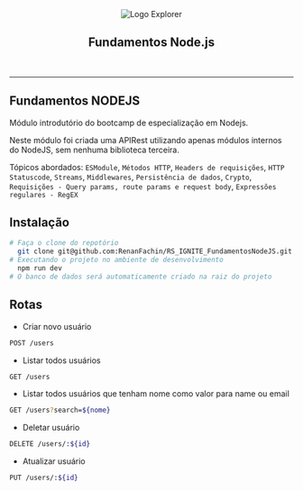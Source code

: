 <div align="center">
  <img 
    alt="Logo Explorer" 
    title="Explorer" 
    src="https://i.imgur.com/jgM1K5Z.png"
  >

  <br>

  <h2 align="center">
    Fundamentos Node.js
  </h2>
</div>
<br>

---

## Fundamentos NODEJS
Módulo introdutório do bootcamp de especialização em Nodejs.

Neste módulo foi criada uma APIRest utilizando apenas módulos internos do NodeJS, sem nenhuma biblioteca terceira.

Tópicos abordados: `ESModule`, `Métodos HTTP`, `Headers de requisições`, `HTTP Statuscode`, `Streams`, `Middlewares`, `Persistência de dados`, `Crypto`, `Requisições - Query params, route params e request body`, `Expressões regulares - RegEX`

## Instalação

```bash
# Faça o clone do repotório
  git clone git@github.com:RenanFachin/RS_IGNITE_FundamentosNodeJS.git
# Executando o projeto no ambiente de desenvolvimento
  npm run dev
# O banco de dados será automaticamente criado na raiz do projeto
```

## Rotas
- Criar novo usuário
```bash
POST /users
```

- Listar todos usuários
```bash
GET /users
```

- Listar todos usuários que tenham nome como valor para name ou email
```bash
GET /users?search=${nome}
```

- Deletar usuário
```bash
DELETE /users/:${id}
```

- Atualizar usuário
```bash
PUT /users/:${id}
```